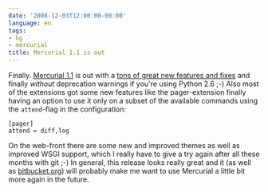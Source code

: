 ```yaml
---
date: '2008-12-03T12:00:00-00:00'
language: en
tags:
- hg
- mercurial
title: Mercurial 1.1 is out
---
```



Finally. [Mercurial 1.1][] is out with a [tons of great new features and fixes][] and finally *without* deprecation warnings if you're using Python 2.6 ;-) Also most of the extensions got some new features like the pager-extension finally having an option to use it only on a subset of the available commands using the ``attend``-flag in the configuration:
    
    [pager]
    attend = diff,log
    
On the web-front there are some new and improved themes as well as improved WSGI support, which I really have to give a try again after all these months with git ;-) In general, this release looks really great and it (as well as [bitbucket.org][]) will probably make me want to use Mercurial a little bit more again in the future.

[tons of great new features and fixes]: http://www.selenic.com/mercurial/wiki/index.cgi/WhatsNew#head-b1d1f9a535adb686d6e0a490e049261313f10d7d
[Mercurial 1.1]: http://selenic.com/pipermail/mercurial/2008-December/022670.html
[bitbucket.org]: http://bitbucket.org